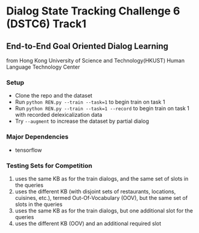 # Dialog State Tracking Challenge 6 (DSTC6) Track1 
## End-to-End Goal Oriented Dialog Learning
from Hong Kong University of Science and Technology(HKUST) Human Language Technology Center

### Setup
* Clone the repo and the dataset
* Run ```python REN.py --train --task=1``` to begin train on task 1
* Run ```python REN.py --train --task=1 --record``` to begin train on task 1 with recorded delexicalization data 
* Try ```--augment``` to increase the dataset by partial dialog

### Major Dependencies
- tensorflow

### Testing Sets for Competition 
1. uses the same KB as for the train dialogs, and the same set of slots in the queries
2. uses the different KB (with disjoint sets of restaurants, locations, cuisines, etc.), termed Out-Of-Vocabulary (OOV), but the same set of slots in the queries
3. uses the same KB as for the train dialogs, but one additional slot for the queries
4. uses the different KB (OOV) and an additional required slot


